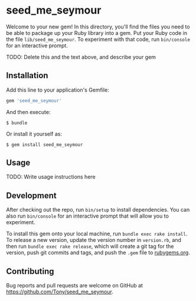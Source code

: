 # seed_me_seymour

Welcome to your new gem! In this directory, you'll find the files you need to be able to package up your Ruby library into a gem. Put your Ruby code in the file `lib/seed_me_seymour`. To experiment with that code, run `bin/console` for an interactive prompt.

TODO: Delete this and the text above, and describe your gem

## Installation

Add this line to your application's Gemfile:

```ruby
gem 'seed_me_seymour'
```

And then execute:

    $ bundle

Or install it yourself as:

    $ gem install seed_me_seymour

## Usage

TODO: Write usage instructions here

## Development

After checking out the repo, run `bin/setup` to install dependencies. You can also run `bin/console` for an interactive prompt that will allow you to experiment.

To install this gem onto your local machine, run `bundle exec rake install`. To release a new version, update the version number in `version.rb`, and then run `bundle exec rake release`, which will create a git tag for the version, push git commits and tags, and push the `.gem` file to [rubygems.org](https://rubygems.org).

## Contributing

Bug reports and pull requests are welcome on GitHub at https://github.com/Tony/seed_me_seymour.
